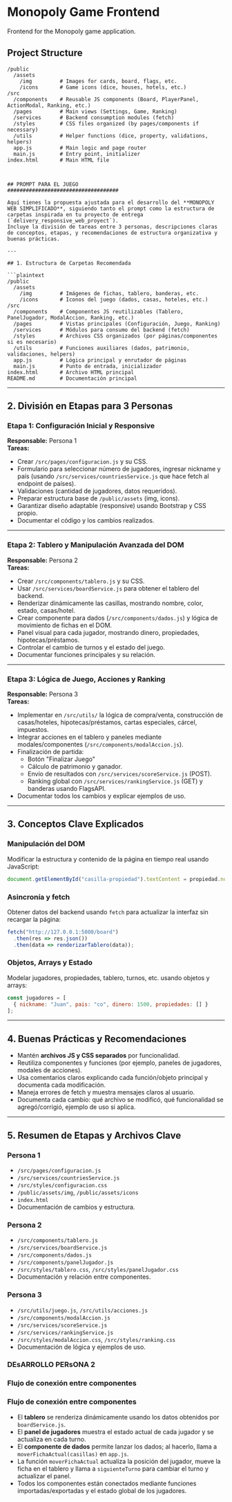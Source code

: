 # Monopoly Game Frontend

Frontend for the Monopoly game application.

## Project Structure

```
/public
  /assets
    /img         # Images for cards, board, flags, etc.
    /icons       # Game icons (dice, houses, hotels, etc.)
/src
  /components    # Reusable JS components (Board, PlayerPanel, ActionModal, Ranking, etc.)
  /pages         # Main views (Settings, Game, Ranking)
  /services      # Backend consumption modules (fetch)
  /styles        # CSS files organized (by pages/components if necessary)
  /utils         # Helper functions (dice, property, validations, helpers)
  app.js         # Main logic and page router
  main.js        # Entry point, initializer
index.html       # Main HTML file



## PROMPT PARA EL JUEGO
####################################

Aquí tienes la propuesta ajustada para el desarrollo del **MONOPOLY WEB SIMPLIFICADO**, siguiendo tanto el prompt como la estructura de carpetas inspirada en tu proyecto de entrega (`delivery_responsive_web_proyect`).  
Incluye la división de tareas entre 3 personas, descripciones claras de conceptos, etapas, y recomendaciones de estructura organizativa y buenas prácticas.

---

## 1. Estructura de Carpetas Recomendada

```plaintext
/public
  /assets
    /img         # Imágenes de fichas, tablero, banderas, etc.
    /icons       # Iconos del juego (dados, casas, hoteles, etc.)
/src
  /components    # Componentes JS reutilizables (Tablero, PanelJugador, ModalAccion, Ranking, etc.)
  /pages         # Vistas principales (Configuración, Juego, Ranking)
  /services      # Módulos para consumo del backend (fetch)
  /styles        # Archivos CSS organizados (por páginas/componentes si es necesario)
  /utils         # Funciones auxiliares (dados, patrimonio, validaciones, helpers)
  app.js         # Lógica principal y enrutador de páginas
  main.js        # Punto de entrada, inicializador
index.html       # Archivo HTML principal
README.md        # Documentación principal
```

---

## 2. División en Etapas para 3 Personas

### **Etapa 1: Configuración Inicial y Responsive**
**Responsable:** Persona 1  
**Tareas:**
- Crear `/src/pages/configuracion.js` y su CSS.
- Formulario para seleccionar número de jugadores, ingresar nickname y país (usando `/src/services/countriesService.js` que hace fetch al endpoint de países).
- Validaciones (cantidad de jugadores, datos requeridos).
- Preparar estructura base de `/public/assets` (img, icons).
- Garantizar diseño adaptable (responsive) usando Bootstrap y CSS propio.
- Documentar el código y los cambios realizados.

---

### **Etapa 2: Tablero y Manipulación Avanzada del DOM**
**Responsable:** Persona 2  
**Tareas:**
- Crear `/src/components/tablero.js` y su CSS.
- Usar `/src/services/boardService.js` para obtener el tablero del backend.
- Renderizar dinámicamente las casillas, mostrando nombre, color, estado, casas/hotel.
- Crear componente para dados (`/src/components/dados.js`) y lógica de movimiento de fichas en el DOM.
- Panel visual para cada jugador, mostrando dinero, propiedades, hipotecas/préstamos.
- Controlar el cambio de turnos y el estado del juego.
- Documentar funciones principales y su relación.

---

### **Etapa 3: Lógica de Juego, Acciones y Ranking**
**Responsable:** Persona 3  
**Tareas:**
- Implementar en `/src/utils/` la lógica de compra/venta, construcción de casas/hoteles, hipotecas/préstamos, cartas especiales, cárcel, impuestos.
- Integrar acciones en el tablero y paneles mediante modales/componentes (`/src/components/modalAccion.js`).
- Finalización de partida:
  - Botón "Finalizar Juego"
  - Cálculo de patrimonio y ganador.
  - Envío de resultados con `/src/services/scoreService.js` (POST).
  - Ranking global con `/src/services/rankingService.js` (GET) y banderas usando FlagsAPI.
- Documentar todos los cambios y explicar ejemplos de uso.

---

## 3. Conceptos Clave Explicados

### **Manipulación del DOM**
Modificar la estructura y contenido de la página en tiempo real usando JavaScript:
```js
document.getElementById("casilla-propiedad").textContent = propiedad.nombre;
```

### **Asincronía y fetch**
Obtener datos del backend usando `fetch` para actualizar la interfaz sin recargar la página:
```js
fetch("http://127.0.0.1:5000/board")
  .then(res => res.json())
  .then(data => renderizarTablero(data));
```

### **Objetos, Arrays y Estado**
Modelar jugadores, propiedades, tablero, turnos, etc. usando objetos y arrays:
```js
const jugadores = [
  { nickname: "Juan", pais: "co", dinero: 1500, propiedades: [] }
];
```

---

## 4. Buenas Prácticas y Recomendaciones

- Mantén **archivos JS y CSS separados** por funcionalidad.
- Reutiliza componentes y funciones (por ejemplo, paneles de jugadores, modales de acciones).
- Usa comentarios claros explicando cada función/objeto principal y documenta cada modificación.
- Maneja errores de fetch y muestra mensajes claros al usuario.
- Documenta cada cambio: qué archivo se modificó, qué funcionalidad se agregó/corrigió, ejemplo de uso si aplica.

---

## 5. Resumen de Etapas y Archivos Clave

### **Persona 1**
- `/src/pages/configuracion.js`
- `/src/services/countriesService.js`
- `/src/styles/configuracion.css`
- `/public/assets/img`, `/public/assets/icons`
- `index.html`
- Documentación de cambios y estructura.

### **Persona 2**
- `/src/components/tablero.js`
- `/src/services/boardService.js`
- `/src/components/dados.js`
- `/src/components/panelJugador.js`
- `/src/styles/tablero.css`, `/src/styles/panelJugador.css`
- Documentación y relación entre componentes.

### **Persona 3**
- `/src/utils/juego.js`, `/src/utils/acciones.js`
- `/src/components/modalAccion.js`
- `/src/services/scoreService.js`
- `/src/services/rankingService.js`
- `/src/styles/modalAccion.css`, `/src/styles/ranking.css`
- Documentación de lógica y ejemplos de uso.


### DEsARROLLO PERsONA 2
### Flujo de conexión entre componentes

### Flujo de conexión entre componentes

- El **tablero** se renderiza dinámicamente usando los datos obtenidos por `boardService.js`.
- El **panel de jugadores** muestra el estado actual de cada jugador y se actualiza en cada turno.
- El **componente de dados** permite lanzar los dados; al hacerlo, llama a `moverFichaActual(casillas)` en `app.js`.
- La función `moverFichaActual` actualiza la posición del jugador, mueve la ficha en el tablero y llama a `siguienteTurno` para cambiar el turno y actualizar el panel.
- Todos los componentes están conectados mediante funciones importadas/exportadas y el estado global de los jugadores.
